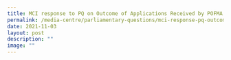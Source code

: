 ```yaml
---
title: MCI response to PQ on Outcome of Applications Received by POFMA Office
permalink: /media-centre/parliamentary-questions/mci-response-pq-outcome-applications-pofma-office/
date: 2021-11-03
layout: post
description: ""
image: ""
---
```

